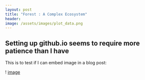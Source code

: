 ```yaml
---
layout: post
title: "Forest : A Complex Ecosystem"
header:
image: /assets/images/plot_data.png
---
```



## Setting up github.io seems to require more patience than I have

This is to test if I can embed image in a blog post: 

! [image](assets/images/plot_data.png)

